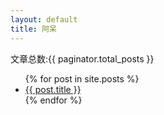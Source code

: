 ```yaml
---
layout: default
title: 阿呆
---
```

<p>
文章总数:{{ paginator.total_posts }}
</p>
  <ul class="posts">
    {% for post in site.posts %}
      <li><a href="\xx{{ post.url }}">{{ post.title }}</a></li>
    {% endfor %}
  </ul>